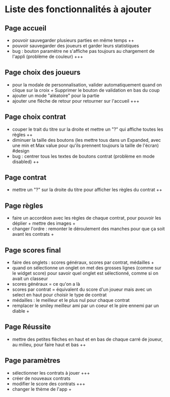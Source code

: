 # Liste des fonctionnalités à ajouter

## Page accueil

- pouvoir sauvegarder plusieurs parties en même temps ++
- pouvoir sauvegarder des joueurs et garder leurs statistiques
- bug : bouton paramètre ne s'affiche pas toujours au chargement de l'appli (problème de couleur)
  +++

## Page choix des joueurs

- pour la modale de personnalisation, valider automatiquement quand on clique sur la croix +
  Supprimer le bouton de validation en bas du coup
- ajouter un mode "aléatoire" pour la partie
- ajouter une flèche de retour pour retourner sur l'accueil +++

## Page choix contrat

- couper le trait du titre sur la droite et mettre un "?" qui affiche toutes les règles ++
- diminuer la taille des boutons (les mettre tous dans un Expanded, avec une min et Max value pour
  qu'ils prennent toujours la taille de l'écran) #design
- bug : centrer tous les textes de boutons contrat (problème en mode disabled) ++

## Page contrat

- mettre un "?" sur la droite du titre pour afficher les règles du contrat ++

## Page règles

- faire un accordéon avec les règles de chaque contrat, pour pouvoir les déplier + mettre des images
    +
- changer l'ordre : remonter le déroulement des manches pour que ça soit avant les contrats +

## Page scores final

- faire des onglets : scores généraux, scores par contrat, médailles +
- quand on sélectionne un onglet on met des grosses lignes (comme sur le widget score) pour savoir
  quel onglet est sélectionné, comme si on avait un classeur
- scores généraux = ce qu'on a là
- scores par contrat = équivalent du score d'un joueur mais avec un select en haut pour choisir le
  type de contrat
- médailles : le meilleur et le plus nul pour chaque contrat
- remplacer le smiley meilleur ami par un coeur et le pire ennemi par un diable +

## Page Réussite

- mettre des petites flèches en haut et en bas de chaque carré de joueur, au milieu, pour faire haut
  et bas ++

## Page paramètres

- sélectionner les contrats à jouer +++
- créer de nouveaux contrats
- modifier le score des contrats +++
- changer le thème de l'app +
